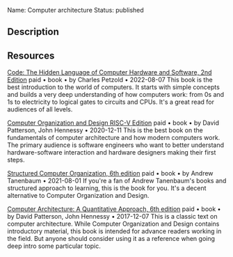 Name: Computer architecture
Status: published

## Description

## Resources

[Code: The Hidden Language of Computer Hardware and Software, 2nd Edition](https://www.codehiddenlanguage.com/Chapter00/)
paid • book • by Charles Petzold • 2022-08-07
This book is the best introduction to the world of computers. It starts with simple concepts and builds a very deep understanding of how computers work: from 0s and 1s to electricity to logical gates to circuits and CPUs. It's a great read for audiences of all levels.

[Computer Organization and Design RISC-V Edition](https://www.elsevier.com/books/computer-organization-and-design-risc-v-edition/patterson/978-0-12-820331-6) 
paid • book • by David Patterson, John Hennessy • 2020-12-11
This is the best book on the fundamentals of computer architecture and how modern computers work. The primary audience is software engineers who want to better understand hardware-software interaction and hardware designers making their first steps.

[Structured Computer Organization, 6th edition](https://www.pearson.com/en-us/subject-catalog/p/structured-computer-organization/P200000003183/9780137618446)
paid • book • by Andrew Tanenbaum • 2021-08-01
If you're a fan of Andrew Tanenbaum's books and structured approach to learning, this is the book for you. It's a decent alternative to Computer Organization and Design.

[Computer Architecture: A Quantitative Approach, 6th edition](https://www.amazon.com/Computer-Architecture-Quantitative-Approach-Kaufmann/dp/0128119055)
paid • book • by David Patterson, John Hennessy • 2017-12-07
This is a classic text on computer architecture. While Computer Organization and Design contains introductory material, this book is intended for advance readers working in the field. But anyone should consider using it as a reference when going deep intro some particular topic.
